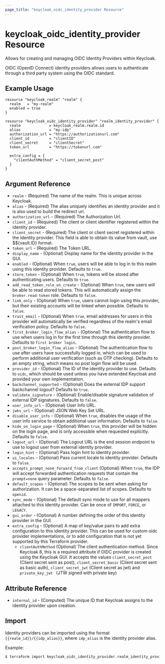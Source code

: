 ```yaml
---
page_title: "keycloak_oidc_identity_provider Resource"
---
```


# keycloak\_oidc\_identity\_provider Resource

Allows for creating and managing OIDC Identity Providers within Keycloak.

OIDC (OpenID Connect) identity providers allows users to authenticate through a third party system using the OIDC standard.

## Example Usage

```hcl
resource "keycloak_realm" "realm" {
  realm   = "my-realm"
  enabled = true
}

resource "keycloak_oidc_identity_provider" "realm_identity_provider" {
  realm             = keycloak_realm.realm.id
  alias             = "my-idp"
  authorization_url = "https://authorizationurl.com"
  client_id         = "clientID"
  client_secret     = "clientSecret"
  token_url         = "https://tokenurl.com"

  extra_config = {
    "clientAuthMethod" = "client_secret_post"
  }
}
```

## Argument Reference

- `realm` - (Required) The name of the realm. This is unique across Keycloak.
- `alias` - (Required) The alias uniquely identifies an identity provider and it is also used to build the redirect uri.
- `authorization_url` - (Required) The Authorization Url.
- `client_id` - (Required) The client or client identifier registered within the identity provider.
- `client_secret` - (Required) The client or client secret registered within the identity provider. This field is able to obtain its value from vault, use $${vault.ID} format.
- `token_url` - (Required) The Token URL.
- `display_name` - (Optional) Display name for the identity provider in the GUI.
- `enabled` - (Optional) When `true`, users will be able to log in to this realm using this identity provider. Defaults to `true`.
- `store_token` - (Optional) When `true`, tokens will be stored after authenticating users. Defaults to `true`.
- `add_read_token_role_on_create` - (Optional) When `true`, new users will be able to read stored tokens. This will automatically assign the `broker.read-token` role. Defaults to `false`.
- `link_only` - (Optional) When `true`, users cannot login using this provider, but their existing accounts will be linked when possible. Defaults to `false`.
- `trust_email` - (Optional) When `true`, email addresses for users in this provider will automatically be verified regardless of the realm's email verification policy. Defaults to `false`.
- `first_broker_login_flow_alias` - (Optional) The authentication flow to use when users log in for the first time through this identity provider. Defaults to `first broker login`.
- `post_broker_login_flow_alias` - (Optional) The authentication flow to use after users have successfully logged in, which can be used to perform additional user verification (such as OTP checking). Defaults to an empty string, which means no post login flow will be used.
- `provider_id` - (Optional) The ID of the identity provider to use. Defaults to `oidc`, which should be used unless you have extended Keycloak and provided your own implementation.
- `backchannel_supported` - (Optional) Does the external IDP support backchannel logout? Defaults to `true`.
- `validate_signature` - (Optional) Enable/disable signature validation of external IDP signatures. Defaults to `false`.
- `user_info_url` - (Optional) User Info URL.
- `jwks_url` - (Optional) JSON Web Key Set URL.
- `disable_user_info` - (Optional) When `true`, disables the usage of the user info service to obtain additional user information. Defaults to `false`.
- `hide_on_login_page` - (Optional) When `true`, this provider will be hidden on the login page, and is only accessible when requested explicitly. Defaults to `false`.
- `logout_url` - (Optional) The Logout URL is the end session endpoint to use to logout user from external identity provider.
- `login_hint` - (Optional) Pass login hint to identity provider.
- `ui_locales` - (Optional) Pass current locale to identity provider. Defaults to `false`.
- `accepts_prompt_none_forward_from_client` (Optional) When `true`, the IDP will accept forwarded authentication requests that contain the `prompt=none` query parameter. Defaults to `false`.
- `default_scopes` - (Optional) The scopes to be sent when asking for authorization. It can be a space-separated list of scopes. Defaults to `openid`.
- `sync_mode` - (Optional) The default sync mode to use for all mappers attached to this identity provider. Can be once of `IMPORT`, `FORCE`, or `LEGACY`.
- `gui_order` - (Optional) A number defining the order of this identity provider in the GUI.
- `extra_config` - (Optional) A map of key/value pairs to add extra configuration to this identity provider. This can be used for custom oidc provider implementations, or to add configuration that is not yet supported by this Terraform provider.
    - `clientAuthMethod` (Optional) The client authentication method. Since Keycloak 8, this is a required attribute if OIDC provider is created using the Keycloak GUI. It accepts the values `client_secret_post` (Client secret sent as post), `client_secret_basic` (Client secret sent as basic auth), `client_secret_jwt` (Client secret as jwt) and `private_key_jwt ` (JTW signed with private key)

## Attribute Reference

- `internal_id` - (Computed) The unique ID that Keycloak assigns to the identity provider upon creation.

## Import

Identity providers can be imported using the format `{{realm_id}}/{{idp_alias}}`, where `idp_alias` is the identity provider alias.

Example:

```bash
$ terraform import keycloak_oidc_identity_provider.realm_identity_provider my-realm/my-idp
```
